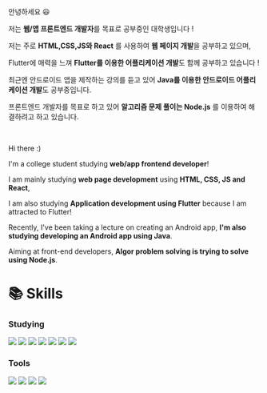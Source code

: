 안녕하세요 😃

저는 **웹/앱 프론트엔드 개발자**를 목표로 공부중인 대학생입니다 !

저는 주로 **HTML,CSS,JS와 React** 를 사용하여 **웹 페이지 개발**을 공부하고 있으며,

Flutter에 매력을 느껴 **Flutter를 이용한 어플리케이션 개발**도 함께 공부하고 있습니다 !

최근엔 안드로이드 앱을 제작하는 강의를 듣고 있어 **Java를 이용한 안드로이드 어플리케이션 개발**도 공부중입니다.

프론트엔드 개발자를 목표로 하고 있어 **알고리즘 문제 풀이는 Node.js** 를 이용하여 해결하려고 하고 있습니다.

<br>

Hi there :)

I'm a college student studying **web/app frontend developer**!

I am mainly studying **web page development** using **HTML, CSS, JS and React**,

I am also studying **Application development using Flutter** because I am attracted to Flutter!

Recently, I've been taking a lecture on creating an Android app, **I'm also studying developing an Android app using Java**.

Aiming at front-end developers, **Algor problem solving is trying to solve using Node.js**.

# 📚 Skills

### Studying
<img src="https://img.shields.io/badge/react-61DAFB?style=for-the-badge&logo=react&logoColor=black"> <img src="https://img.shields.io/badge/html-E34F26?style=for-the-badge&logo=html5&logoColor=white"> <img src="https://img.shields.io/badge/css-1572B6?style=for-the-badge&logo=css3&logoColor=white"> <img src="https://img.shields.io/badge/javascript-F7DF1E?style=for-the-badge&logo=javascript&logoColor=black"> <img src="https://img.shields.io/badge/flutter-02569B?style=for-the-badge&logo=flutter&logoColor=white"> <img src="https://img.shields.io/badge/dart-0175C2?style=for-the-badge&logo=dart&logoColor=white">  <img src="https://img.shields.io/badge/Java-F37C20?style=for-the-badge&logo=jameson&logoColor=white">


### Tools
<img src="https://img.shields.io/badge/git-F05032?style=for-the-badge&logo=git&logoColor=white"> <img src="https://img.shields.io/badge/visualstudiocode-007ACC?style=for-the-badge&logo=visualstudiocode&logoColor=white"> <img src="https://img.shields.io/badge/figma-F24E1E?style=for-the-badge&logo=figma&logoColor=white">  <img src="https://img.shields.io/badge/androidstudio-3DDC84?style=for-the-badge&logo=androidstudio&logoColor=white">



<!--
**Kuneosu/Kuneosu** is a ✨ _special_ ✨ repository because its `README.md` (this file) appears on your GitHub profile.

Here are some ideas to get you started:

- 🔭 I’m currently working on ...
- 🌱 I’m currently learning ...
- 👯 I’m looking to collaborate on ...
- 🤔 I’m looking for help with ...
- 💬 Ask me about ...
- 📫 How to reach me: ...
- 😄 Pronouns: ...
- ⚡ Fun fact: ..
-->
